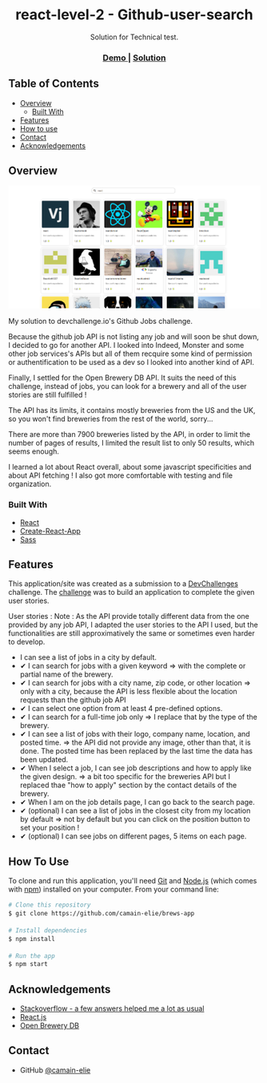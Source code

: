 
<h1 align="center">react-level-2 - Github-user-search</h1>

<div align="center">
   Solution for Technical test</a>.
</div>

<div align="center">
  <h3>
    <a href="https://camain-elie.github.io/react-level-2/">
      Demo
    </a>
    <span> | </span>
    <a href="https://github.com/camain-elie/react-level-2">
      Solution
    </a>
  </h3>
</div>

<!-- TABLE OF CONTENTS -->

## Table of Contents

- [Overview](#overview)
  - [Built With](#built-with)
- [Features](#features)
- [How to use](#how-to-use)
- [Contact](#contact)
- [Acknowledgements](#acknowledgements)

<!-- OVERVIEW -->

## Overview

![screenshot](./public/project-overview.png)

My solution to devchallenge.io's Github Jobs challenge.

Because the github job API is not listing any job and will soon be shut down, I decided to go for another API. I looked into Indeed, Monster and some other job services's APIs but all of them recquire some kind of permission or authentification to be used as a dev so I looked into another kind of API.

Finally, I settled for the Open Brewery DB API. It suits the need of this challenge, instead of jobs, you can look for a brewery and all of the user stories are still fulfilled !

The API has its limits, it contains mostly breweries from the US and the UK, so you won't find breweries from the rest of the world, sorry...

There are more than 7900 breweries listed by the API, in order to limit the number of pages of results, I limited the result list to only 50 results, which seems enough.

I learned a lot about React overall, about some javascript specificities and about API fetching ! I also got more comfortable with testing and file organization.

### Built With

<!-- This section should list any major frameworks that you built your project using. Here are a few examples.-->

- [React](https://reactjs.org/)
- [Create-React-App](https://create-react-app.dev/)
- [Sass](https://sass-lang.com/)

## Features

<!-- List the features of your application or follow the template. Don't share the figma file here :) -->

This application/site was created as a submission to a [DevChallenges](https://devchallenges.io/challenges) challenge. The [challenge](https://devchallenges.io/challenges/TtUjDt19eIHxNQ4n5jps) was to build an application to complete the given user stories.

User stories :
Note : As the API provide totally different data from the one provided by any job API, I adapted the user stories to the API I used, but the functionalities are still approximatively the same or sometimes even harder to develop.
- I can see a list of jobs in a city by default.
- ✔ I can search for jobs with a given keyword => with the complete or partial name of the brewery.
- ✔ I can search for jobs with a city name, zip code, or other location => only with a city, because the API is less flexible about the location requests than the github job API
- ✔ I can select one option from at least 4 pre-defined options.
- ✔ I can search for a full-time job only => I replace that by the type of the brewery.
- ✔ I can see a list of jobs with their logo, company name, location, and posted time. => the API did not provide any image, other than that, it is done. The posted time has been replaced by the last time the data has been updated.
- ✔ When I select a job, I can see job descriptions and how to apply like the given design. => a bit too specific for the breweries API but I replaced thae "how to apply" section by the contact details of the brewery.
- ✔ When I am on the job details page, I can go back to the search page.
- ✔ (optional) I can see a list of jobs in the closest city from my location by default => not by default but you can click on the position button to set your position !
- ✔ (optional) I can see jobs on different pages, 5 items on each page.

## How To Use

<!-- Example: -->

To clone and run this application, you'll need [Git](https://git-scm.com) and [Node.js](https://nodejs.org/en/download/) (which comes with [npm](http://npmjs.com)) installed on your computer. From your command line:

```bash
# Clone this repository
$ git clone https://github.com/camain-elie/brews-app

# Install dependencies
$ npm install

# Run the app
$ npm start
```

## Acknowledgements

<!-- This section should list any articles or add-ons/plugins that helps you to complete the project. This is optional but it will help you in the future. For example: -->

- [Stackoverflow - a few answers helped me a lot as usual](https://stackoverflow.com/)
- [React.js](https://fr.reactjs.org/)
- [Open Brewery DB](https://www.openbrewerydb.org/)

## Contact

- GitHub [@camain-elie](https://github.com/camain-elie)
